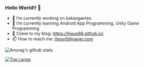 ### Hello World!! 👋

- 🔭 I’m currently working on kakaogames
- 🌱 I’m currently learning Android App Programming, Unity Game Programming
- 💬 Come to my blog: https://jheun66.github.io/
- 📫 How to reach me: jheun5@naver.com

![Anurag's github stats](https://github-readme-stats.vercel.app/api?username=jheun66&show_icons=true&theme=radical)

[![Top Langs](https://github-readme-stats.vercel.app/api/top-langs/?username=jheun66)](https://github.com/anuraghazra/github-readme-stats)
